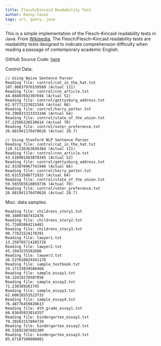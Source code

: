 ```yaml
---
title: Flesch/Kincaid Readability Test
author: Kenny Cason
tags: url, query, java
---
```


This is a simple implementation of the Flesch-Kincaid readability tests in Java. From <a href="http://en.wikipedia.org/wiki/Flesch%E2%80%93Kincaid_readability_tests" target="_blank">Wikipedia</a>, The Flesch/Flesch–Kincaid readability tests are readability tests designed to indicate comprehension difficulty when reading a passage of contemporary academic English.

GitHub Source Code: <a href="https://github.com/kennycason/fleschkincaid" target="_blank">here</a>

Control Data:

```
// Using Naive Sentence Parser
Reading file: control/cat_in_the_hat.txt
107.98837976539589 (Actual 111)
Reading file: control/cnn_article.txt
44.86807692307694 (Actual 52)
Reading file: control/gettysburg_address.txt
62.97771223021584 (Actual 66)
Reading file: control/harry_potter.txt
59.290833333333346 (Actual 64)
Reading file: control/state_of_the_union.txt
57.22566326530614 (Actual 70)
Reading file: control/voter_preference.txt
26.881941176470626 (Actual 28.7)

// Using Stanford NLP Sentence Parser
Reading file: control/cat_in_the_hat.txt
118.51136363636364 (Actual 111)
Reading file: control/cnn_article.txt
43.510981463878345 (Actual 52)
Reading file: control/gettysburg_address.txt
62.933870967741946 (Actual 66)
Reading file: control/harry_potter.txt
65.63153508771933 (Actual 64)
Reading file: control/state_of_the_union.txt
59.565565610859736 (Actual 70)
Reading file: control/voter_preference.txt
26.881941176470626 (Actual 28.7)
```

Misc. data samples:
```
Reading file: childrens_story1.txt
90.34097487432476
Reading file: childrens_story2.txt
91.72403884214481
Reading file: childrens_story3.txt
90.77821524178391
Reading file: lawyer1.txt
13.250785714285726
Reading file: lawyer2.txt
45.1943225582686
Reading file: lawyer3.txt
36.527610029341176
Reading file: sample_textbook.txt
34.17133834586468
Reading file: sample_essay1.txt
58.32419270507856
Reading file: sample_essay2.txt
71.230389261745
Reading file: sample_essay3.txt
62.60618553523733
Reading file: sample_essay4.txt
76.48776459820613
Reading file: 4th_grade_essay1.txt
66.83645933014357
Reading file: kindergarten_essay1.txt
79.20263157894739
Reading file: kindergarten_essay2.txt
89.51692307692309
Reading file: kindergarten_essay3.txt
85.67187500000001
```